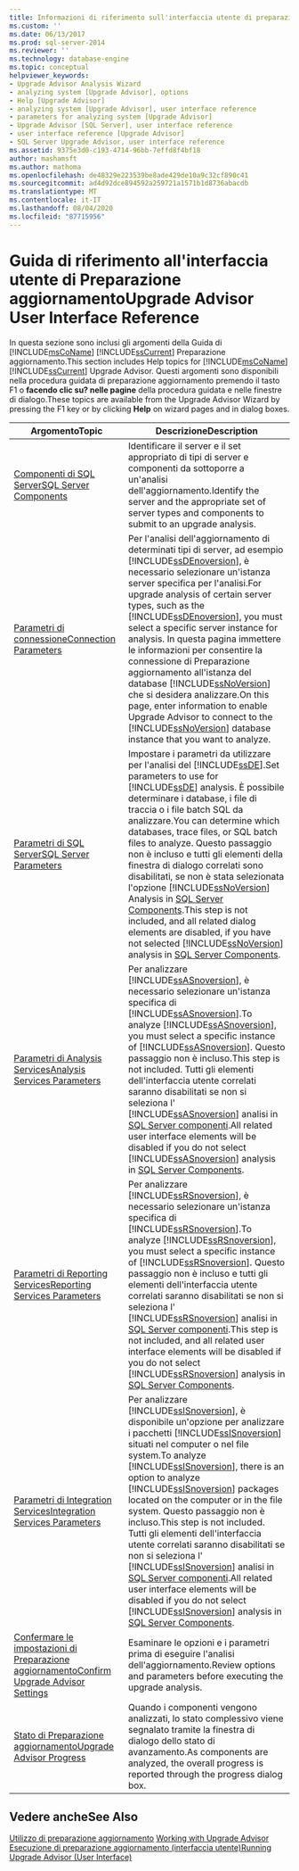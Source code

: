 ```yaml
---
title: Informazioni di riferimento sull'interfaccia utente di preparazione aggiornamento | Microsoft Docs
ms.custom: ''
ms.date: 06/13/2017
ms.prod: sql-server-2014
ms.reviewer: ''
ms.technology: database-engine
ms.topic: conceptual
helpviewer_keywords:
- Upgrade Advisor Analysis Wizard
- analyzing system [Upgrade Advisor], options
- Help [Upgrade Advisor]
- analyzing system [Upgrade Advisor], user interface reference
- parameters for analyzing system [Upgrade Advisor]
- Upgrade Advisor [SQL Server], user interface reference
- user interface reference [Upgrade Advisor]
- SQL Server Upgrade Advisor, user interface reference
ms.assetid: 9375e3d0-c193-4714-96bb-7effd8f4bf18
author: mashamsft
ms.author: mathoma
ms.openlocfilehash: de48329e223539be8ade429de10a9c32cf890c41
ms.sourcegitcommit: ad4d92dce894592a259721a1571b1d8736abacdb
ms.translationtype: MT
ms.contentlocale: it-IT
ms.lasthandoff: 08/04/2020
ms.locfileid: "87715956"
---
```

# <a name="upgrade-advisor-user-interface-reference"></a><span data-ttu-id="4a482-102">Guida di riferimento all'interfaccia utente di Preparazione aggiornamento</span><span class="sxs-lookup"><span data-stu-id="4a482-102">Upgrade Advisor User Interface Reference</span></span>
  <span data-ttu-id="4a482-103">In questa sezione sono inclusi gli argomenti della Guida di [!INCLUDE[msCoName](../../includes/msconame-md.md)] [!INCLUDE[ssCurrent](../../includes/sscurrent-md.md)] Preparazione aggiornamento.</span><span class="sxs-lookup"><span data-stu-id="4a482-103">This section includes Help topics for [!INCLUDE[msCoName](../../includes/msconame-md.md)][!INCLUDE[ssCurrent](../../includes/sscurrent-md.md)] Upgrade Advisor.</span></span> <span data-ttu-id="4a482-104">Questi argomenti sono disponibili nella procedura guidata di preparazione aggiornamento premendo il tasto F1 o **facendo clic su? nelle pagine** della procedura guidata e nelle finestre di dialogo.</span><span class="sxs-lookup"><span data-stu-id="4a482-104">These topics are available from the Upgrade Advisor Wizard by pressing the F1 key or by clicking **Help** on wizard pages and in dialog boxes.</span></span>  
  
|<span data-ttu-id="4a482-105">Argomento</span><span class="sxs-lookup"><span data-stu-id="4a482-105">Topic</span></span>|<span data-ttu-id="4a482-106">Descrizione</span><span class="sxs-lookup"><span data-stu-id="4a482-106">Description</span></span>|  
|-----------|-----------------|  
|[<span data-ttu-id="4a482-107">Componenti di SQL Server</span><span class="sxs-lookup"><span data-stu-id="4a482-107">SQL Server Components</span></span>](../../../2014/sql-server/install/sql-server-components.md)|<span data-ttu-id="4a482-108">Identificare il server e il set appropriato di tipi di server e componenti da sottoporre a un'analisi dell'aggiornamento.</span><span class="sxs-lookup"><span data-stu-id="4a482-108">Identify the server and the appropriate set of server types and components to submit to an upgrade analysis.</span></span>|  
|[<span data-ttu-id="4a482-109">Parametri di connessione</span><span class="sxs-lookup"><span data-stu-id="4a482-109">Connection Parameters</span></span>](../../../2014/sql-server/install/connection-parameters.md)|<span data-ttu-id="4a482-110">Per l'analisi dell'aggiornamento di determinati tipi di server, ad esempio [!INCLUDE[ssDEnoversion](../../includes/ssdenoversion-md.md)], è necessario selezionare un'istanza server specifica per l'analisi.</span><span class="sxs-lookup"><span data-stu-id="4a482-110">For upgrade analysis of certain server types, such as the [!INCLUDE[ssDEnoversion](../../includes/ssdenoversion-md.md)], you must select a specific server instance for analysis.</span></span> <span data-ttu-id="4a482-111">In questa pagina immettere le informazioni per consentire la connessione di Preparazione aggiornamento all'istanza del database [!INCLUDE[ssNoVersion](../../includes/ssnoversion-md.md)] che si desidera analizzare.</span><span class="sxs-lookup"><span data-stu-id="4a482-111">On this page, enter information to enable Upgrade Advisor to connect to the [!INCLUDE[ssNoVersion](../../includes/ssnoversion-md.md)] database instance that you want to analyze.</span></span>|  
|[<span data-ttu-id="4a482-112">Parametri di SQL Server</span><span class="sxs-lookup"><span data-stu-id="4a482-112">SQL Server Parameters</span></span>](../../../2014/sql-server/install/sql-server-parameters.md)|<span data-ttu-id="4a482-113">Impostare i parametri da utilizzare per l'analisi del [!INCLUDE[ssDE](../../includes/ssde-md.md)].</span><span class="sxs-lookup"><span data-stu-id="4a482-113">Set parameters to use for [!INCLUDE[ssDE](../../includes/ssde-md.md)] analysis.</span></span> <span data-ttu-id="4a482-114">È possibile determinare i database, i file di traccia o i file batch SQL da analizzare.</span><span class="sxs-lookup"><span data-stu-id="4a482-114">You can determine which databases, trace files, or SQL batch files to analyze.</span></span> <span data-ttu-id="4a482-115">Questo passaggio non è incluso e tutti gli elementi della finestra di dialogo correlati sono disabilitati, se non è stata selezionata l'opzione [!INCLUDE[ssNoVersion](../../includes/ssnoversion-md.md)] Analysis in [SQL Server Components](../../../2014/sql-server/install/sql-server-components.md).</span><span class="sxs-lookup"><span data-stu-id="4a482-115">This step is not included, and all related dialog elements are disabled, if you have not selected [!INCLUDE[ssNoVersion](../../includes/ssnoversion-md.md)] analysis in [SQL Server Components](../../../2014/sql-server/install/sql-server-components.md).</span></span>|  
|[<span data-ttu-id="4a482-116">Parametri di Analysis Services</span><span class="sxs-lookup"><span data-stu-id="4a482-116">Analysis Services Parameters</span></span>](../../../2014/sql-server/install/analysis-services-parameters.md)|<span data-ttu-id="4a482-117">Per analizzare [!INCLUDE[ssASnoversion](../../includes/ssasnoversion-md.md)], è necessario selezionare un'istanza specifica di [!INCLUDE[ssASnoversion](../../includes/ssasnoversion-md.md)].</span><span class="sxs-lookup"><span data-stu-id="4a482-117">To analyze [!INCLUDE[ssASnoversion](../../includes/ssasnoversion-md.md)], you must select a specific instance of [!INCLUDE[ssASnoversion](../../includes/ssasnoversion-md.md)].</span></span> <span data-ttu-id="4a482-118">Questo passaggio non è incluso.</span><span class="sxs-lookup"><span data-stu-id="4a482-118">This step is not included.</span></span> <span data-ttu-id="4a482-119">Tutti gli elementi dell'interfaccia utente correlati saranno disabilitati se non si seleziona l' [!INCLUDE[ssASnoversion](../../includes/ssasnoversion-md.md)] analisi in [SQL Server componenti](../../../2014/sql-server/install/sql-server-components.md).</span><span class="sxs-lookup"><span data-stu-id="4a482-119">All related user interface elements will be disabled if you do not select [!INCLUDE[ssASnoversion](../../includes/ssasnoversion-md.md)] analysis in [SQL Server Components](../../../2014/sql-server/install/sql-server-components.md).</span></span>|  
|[<span data-ttu-id="4a482-120">Parametri di Reporting Services</span><span class="sxs-lookup"><span data-stu-id="4a482-120">Reporting Services Parameters</span></span>](../../../2014/sql-server/install/reporting-services-parameters.md)|<span data-ttu-id="4a482-121">Per analizzare [!INCLUDE[ssRSnoversion](../../includes/ssrsnoversion-md.md)], è necessario selezionare un'istanza specifica di [!INCLUDE[ssRSnoversion](../../includes/ssrsnoversion-md.md)].</span><span class="sxs-lookup"><span data-stu-id="4a482-121">To analyze [!INCLUDE[ssRSnoversion](../../includes/ssrsnoversion-md.md)], you must select a specific instance of [!INCLUDE[ssRSnoversion](../../includes/ssrsnoversion-md.md)].</span></span> <span data-ttu-id="4a482-122">Questo passaggio non è incluso e tutti gli elementi dell'interfaccia utente correlati saranno disabilitati se non si seleziona l' [!INCLUDE[ssRSnoversion](../../includes/ssrsnoversion-md.md)] analisi in [SQL Server componenti](../../../2014/sql-server/install/sql-server-components.md).</span><span class="sxs-lookup"><span data-stu-id="4a482-122">This step is not included, and all related user interface elements will be disabled if you do not select [!INCLUDE[ssRSnoversion](../../includes/ssrsnoversion-md.md)] analysis in [SQL Server Components](../../../2014/sql-server/install/sql-server-components.md).</span></span>|  
|[<span data-ttu-id="4a482-123">Parametri di Integration Services</span><span class="sxs-lookup"><span data-stu-id="4a482-123">Integration Services Parameters</span></span>](../../../2014/sql-server/install/integration-services-parameters.md)|<span data-ttu-id="4a482-124">Per analizzare [!INCLUDE[ssISnoversion](../../includes/ssisnoversion-md.md)], è disponibile un'opzione per analizzare i pacchetti [!INCLUDE[ssISnoversion](../../includes/ssisnoversion-md.md)] situati nel computer o nel file system.</span><span class="sxs-lookup"><span data-stu-id="4a482-124">To analyze [!INCLUDE[ssISnoversion](../../includes/ssisnoversion-md.md)], there is an option to analyze [!INCLUDE[ssISnoversion](../../includes/ssisnoversion-md.md)] packages located on the computer or in the file system.</span></span> <span data-ttu-id="4a482-125">Questo passaggio non è incluso.</span><span class="sxs-lookup"><span data-stu-id="4a482-125">This step is not included.</span></span> <span data-ttu-id="4a482-126">Tutti gli elementi dell'interfaccia utente correlati saranno disabilitati se non si seleziona l' [!INCLUDE[ssISnoversion](../../includes/ssisnoversion-md.md)] analisi in [SQL Server componenti](../../../2014/sql-server/install/sql-server-components.md).</span><span class="sxs-lookup"><span data-stu-id="4a482-126">All related user interface elements will be disabled if you do not select [!INCLUDE[ssISnoversion](../../includes/ssisnoversion-md.md)] analysis in [SQL Server Components](../../../2014/sql-server/install/sql-server-components.md).</span></span>|  
|[<span data-ttu-id="4a482-127">Confermare le impostazioni di Preparazione aggiornamento</span><span class="sxs-lookup"><span data-stu-id="4a482-127">Confirm Upgrade Advisor Settings</span></span>](../../../2014/sql-server/install/confirm-upgrade-advisor-settings.md)|<span data-ttu-id="4a482-128">Esaminare le opzioni e i parametri prima di eseguire l'analisi dell'aggiornamento.</span><span class="sxs-lookup"><span data-stu-id="4a482-128">Review options and parameters before executing the upgrade analysis.</span></span>|  
|[<span data-ttu-id="4a482-129">Stato di Preparazione aggiornamento</span><span class="sxs-lookup"><span data-stu-id="4a482-129">Upgrade Advisor Progress</span></span>](../../../2014/sql-server/install/upgrade-advisor-progress.md)|<span data-ttu-id="4a482-130">Quando i componenti vengono analizzati, lo stato complessivo viene segnalato tramite la finestra di dialogo dello stato di avanzamento.</span><span class="sxs-lookup"><span data-stu-id="4a482-130">As components are analyzed, the overall progress is reported through the progress dialog box.</span></span>|  
  
## <a name="see-also"></a><span data-ttu-id="4a482-131">Vedere anche</span><span class="sxs-lookup"><span data-stu-id="4a482-131">See Also</span></span>  
 <span data-ttu-id="4a482-132">[Utilizzo di preparazione aggiornamento](../../../2014/sql-server/install/working-with-upgrade-advisor.md) </span><span class="sxs-lookup"><span data-stu-id="4a482-132">[Working with Upgrade Advisor](../../../2014/sql-server/install/working-with-upgrade-advisor.md) </span></span>  
 [<span data-ttu-id="4a482-133">Esecuzione di preparazione aggiornamento &#40;interfaccia utente&#41;</span><span class="sxs-lookup"><span data-stu-id="4a482-133">Running Upgrade Advisor &#40;User Interface&#41;</span></span>](../../../2014/sql-server/install/running-upgrade-advisor-user-interface.md)  
  
  
